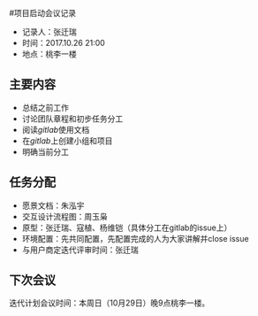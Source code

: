 #项目启动会议记录
- 记录人：张迁瑞
- 时间：2017.10.26 21:00
- 地点：桃李一楼

## 主要内容
- 总结之前工作
- 讨论团队章程和初步任务分工
- 阅读*gitlab*使用文档
- 在*gitlab*上创建小组和项目
- 明确当前分工

## 任务分配
- 愿景文档：朱泓宇
- 交互设计流程图：周玉枭
- 原型：张迁瑞、寇植、杨维铠（具体分工在gitlab的issue上）
- 环境配置：先共同配置，先配置完成的人为大家讲解并close issue
- 与用户商定迭代评审时间：张迁瑞

## 下次会议
迭代计划会议时间：本周日（10月29日）晚9点桃李一楼。
